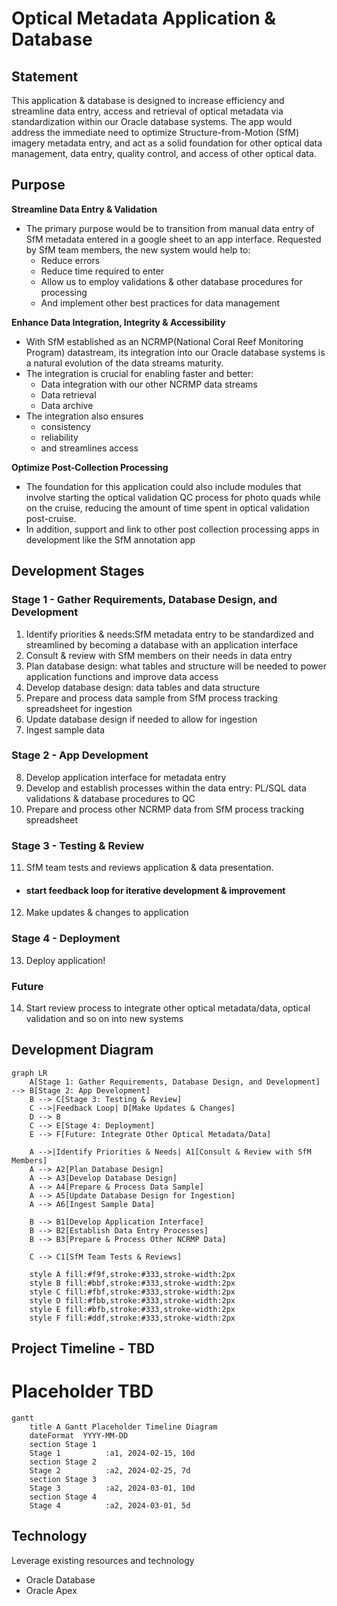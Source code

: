 #
# **Optical Metadata Application & Database**

## **Statement**

This application & database is designed to increase efficiency and streamline data entry, access and retrieval of optical metadata via standardization within our Oracle database systems. The app would address the immediate need to optimize Structure-from-Motion (SfM) imagery metadata entry, and act as a solid foundation for other optical data management, data entry, quality control, and access of other optical data.

## **Purpose**

**Streamline Data Entry & Validation**

- The primary purpose would be to transition from manual data entry of SfM metadata entered in a google sheet to an app interface. Requested by SfM team members, the new system would help to:
  - Reduce errors
  - Reduce time required to enter
  - Allow us to employ validations & other database procedures for processing
  - And implement other best practices for data management

**Enhance Data Integration, Integrity & Accessibility**

- With SfM established as an NCRMP(National Coral Reef Monitoring Program) datastream, its integration into our Oracle database systems is a natural evolution of the data streams maturity.
- The integration is crucial for enabling faster and better:
  - Data integration with our other NCRMP data streams
  - Data retrieval
  - Data archive
- The integration also ensures
  - consistency
  - reliability
  - and streamlines access

**Optimize Post-Collection Processing**

- The foundation for this application could also include modules that involve starting the optical validation QC process for photo quads while on the cruise, reducing the amount of time spent in optical validation post-cruise.
- In addition, support and link to other post collection processing apps in development like the SfM annotation app

## **Development Stages**
### Stage 1 - Gather Requirements, Database Design, and Development
1. Identify priorities & needs:SfM metadata entry to be standardized and streamlined by becoming a database with an application interface
2. Consult & review with SfM members on their needs in data entry
3. Plan database design: what tables and structure will be needed to power application functions and improve data access
4. Develop database design: data tables and data structure
5. Prepare and process data sample from SfM process tracking spreadsheet for ingestion
6. Update database design if needed to allow for ingestion
7. Ingest sample data
### Stage 2 - App Development
8. Develop application interface for metadata entry
9. Develop and establish processes within the data entry: PL/SQL data validations & database procedures to QC
10. Prepare and process other NCRMP data from SfM process tracking spreadsheet
### Stage 3 - Testing & Review
11. SfM team tests and reviews application & data presentation.
- #### start feedback loop for iterative development & improvement 
12. Make updates & changes to application
### Stage 4 - Deployment
13. Deploy application!
### Future 
14. Start review process to integrate other optical metadata/data, optical validation and so on into new systems

## **Development Diagram**
```mermaid
graph LR
    A[Stage 1: Gather Requirements, Database Design, and Development] --> B[Stage 2: App Development]
    B --> C[Stage 3: Testing & Review]
    C -->|Feedback Loop| D[Make Updates & Changes]
    D --> B
    C --> E[Stage 4: Deployment]
    E --> F[Future: Integrate Other Optical Metadata/Data]

    A -->|Identify Priorities & Needs| A1[Consult & Review with SfM Members]
    A --> A2[Plan Database Design]
    A --> A3[Develop Database Design]
    A --> A4[Prepare & Process Data Sample]
    A --> A5[Update Database Design for Ingestion]
    A --> A6[Ingest Sample Data]

    B --> B1[Develop Application Interface]
    B --> B2[Establish Data Entry Processes]
    B --> B3[Prepare & Process Other NCRMP Data]

    C --> C1[SfM Team Tests & Reviews]
    
    style A fill:#f9f,stroke:#333,stroke-width:2px
    style B fill:#bbf,stroke:#333,stroke-width:2px
    style C fill:#fbf,stroke:#333,stroke-width:2px
    style D fill:#fbb,stroke:#333,stroke-width:2px
    style E fill:#bfb,stroke:#333,stroke-width:2px
    style F fill:#ddf,stroke:#333,stroke-width:2px
```
## **Project Timeline - TBD**
# Placeholder TBD
```mermaid
gantt
    title A Gantt Placeholder Timeline Diagram
    dateFormat  YYYY-MM-DD
    section Stage 1
    Stage 1          :a1, 2024-02-15, 10d
    section Stage 2
    Stage 2          :a2, 2024-02-25, 7d
    section Stage 3
    Stage 3          :a2, 2024-03-01, 10d
    section Stage 4
    Stage 4          :a2, 2024-03-01, 5d
```

## **Technology** 
Leverage existing resources and technology 
- Oracle Database
- Oracle Apex


